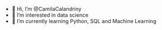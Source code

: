 - 👋 Hi, I’m @CamilaCalandriny
- 👀 I’m interested in data science
- 🌱 I’m currently learning Python, SQL and Machine Learning

<!---
CamilaCalandriny/CamilaCalandriny is a ✨ special ✨ repository because its `README.md` (this file) appears on your GitHub profile.
You can click the Preview link to take a look at your changes.
--->

